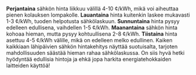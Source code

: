 **Perjantaina** sähkön hinta liikkuu välillä 4-10 ¢/kWh, mikä voi aiheuttaa pienen kolauksen lompakolle. **Lauantaina** hinta kuitenkin laskee mukavasti 1-3 ¢/kWh, tuoden helpotusta sähkölaskuun. **Sunnuntaina** hinta pysyy edelleen edullisena, vaihdellen 1-5 ¢/kWh. **Maanantaina** sähkön hinta kohoaa hieman, mutta pysyy kohtuullisena 2-8 ¢/kWh. **Tiistaina** hinta asettuu 4-5 ¢/kWh välille, mikä on edelleen melko edullinen. Kaiken kaikkiaan lähipäivien sähkön hintakehitys näyttää suotuisalta, tarjoten mahdollisuuden säästää hieman rahaa sähkölaskussa. On siis hyvä hetki hyödyntää edullisia hintoja ja ehkä jopa harkita energiatehokkaiden laitteiden käyttöä!